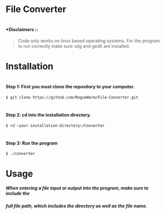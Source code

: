 # File Converter
#
#### *Disclaimers ::
>Code only works on linux based operating systems.
>For the program to run correctly make sure xdg and gedit are installed.
#
# __Installation__
#
#### __Step 1:__  First you must clone the repository to your computer.
```sh
$ git clone https://github.com/RogueWorm/File-Converter.git
```
#
#### __Step 2:__ cd into the installation directory.
```sh
$ cd <your-installation-directory>/Converter
```
#
#### __Step 3:__ Run the program
```sh
$ ./converter
```
#
# __Usage__
##### When entering a file input or output into the program, make sure to include the 
##### full file path, which includes the directory as well as the file name.
